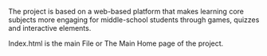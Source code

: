 The project is based on a web-based platform that makes learning core subjects more engaging for middle-school students through games, quizzes and interactive elements.


Index.html is the main File or The Main Home page of the project.
